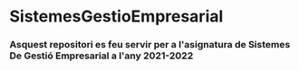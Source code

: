 # SistemesGestioEmpresarial

### Asquest repositori es feu servir per a l'asignatura de Sistemes De Gestió Empresarial a l'any 2021-2022
